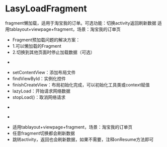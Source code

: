 # LasyLoadFragment
fragment懒加载，适用于淘宝我的订单。可选功能：切换activity返回刷新数据
适用tablayout+viewpage+fragment，场景：淘宝我的订单页
 * Fragment预加载问题的解决方案：
 * 1.可以懒加载的Fragment
 * 2.切换到其他页面时停止加载数据（可选）
 * <p>
 * setContentView：添加布局文件
 * findViewById：实例化控件
 * finishCreateView：布局初始化完成，可以初始化工具类或context赋值
 * lazyLoad：开始请求网络数据
 * stopLoad()：取消网络请求
 * <p>
 * <p>
 * 适用tablayout+viewpage+fragment，场景：淘宝我的订单页
 * 任意fragment切换都会刷新数据
 * 跳转activity，返回也会刷新数据，如果不需要，注释onResume方法即可
